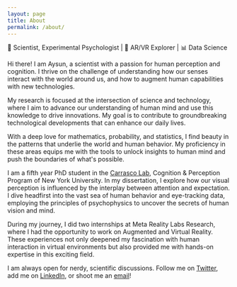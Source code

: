 ```yaml
---
layout: page
title: About
permalink: /about/
---
```


🧠 Scientist, Experimental Psychologist | 🚀 AR/VR Explorer | 📊 Data Science


Hi there! I am Aysun, a scientist with a passion for human perception and cognition. I thrive on the challenge of understanding how our senses interact with the world around us, and how to augment human capabilities with new technologies.

My research is focused at the intersection of science and technology, where I aim to advance our understanding of human mind and use this knowledge to drive innovations. My goal is to contribute to groundbreaking technological developments that can enhance our daily lives.

With a deep love for mathematics, probability, and statistics, I find beauty in the patterns that underlie the world and human behavior. My proficiency in these areas equips me with the tools to unlock insights to human mind and push the boundaries of what's possible.

I am a fifth year PhD student in the [Carrasco Lab][CarrascoLabLink], Cognition & Perception Program of New York University. In my dissertation, I explore how our visual perception is influenced by the  interplay between attention and expectation. I dive headfirst into the vast sea of human behavior and eye-tracking data, employing the principles of psychophysics to uncover the secrets of human vision and mind.

During my journey, I did two internships at Meta Reality Labs Research, where I had the opportunity to work on Augmented and Virtual Reality. These experiences not only deepened my fascination with human interaction in virtual environments but also provided me with hands-on expertise in this exciting field.

I am always open for nerdy, scientific discussions. Follow me on [Twitter][TwitterLink], add me on [LinkedIn][LinkedInLink], or shoot me an [email][emailLink]!

[CarrascoLabLink]: https://carrascolab.hosting.nyu.edu/
[TwitterLink]: https://twitter.com/aysunduyar/
[LinkedInLink]: https://www.linkedin.com/in/aysun-duyar/
[emailLink]: mailto:aysunduyar@gmail.com
